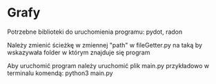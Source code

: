 # Grafy
Potrzebne biblioteki do uruchomienia programu: pydot, radon

Należy zmienić ścieżkę w zmiennej "path" w fileGetter.py na taką by wskazywała folder w którym znajduje się program

Aby uruchomić program należy uruchomić plik main.py 
przykładowo w terminalu komendą: python3 main.py
